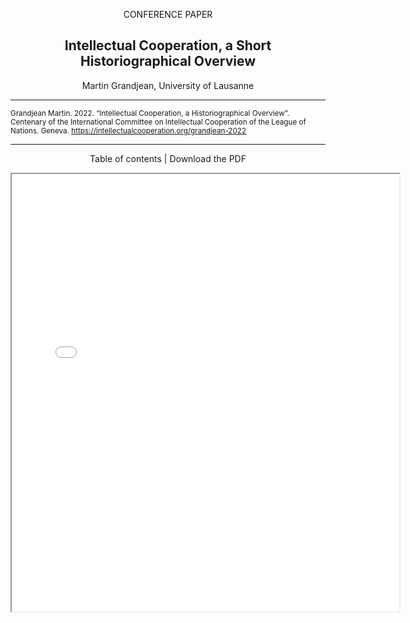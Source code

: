 <p align="center">CONFERENCE PAPER</p>
<h2 align="center">Intellectual Cooperation, a Short Historiographical Overview</h2>
<p align="center">Martin Grandjean, University of Lausanne</p>


<hr>

<small>Grandjean Martin. 2022. “Intellectual Cooperation, a Historiographical Overview”. Centenary of the International Committee on Intellectual Cooperation of the League of Nations. Geneva. https://intellectualcooperation.org/grandjean-2022 </small>

<hr>

<p align="center">
Table of contents |  Download the PDF 
</p>

<iframe src="/uploads/media/default/0001/01/540cb75550adf33f281f29132dddd14fded85bfc.pdf" width="620px" height="700px">

  
  
